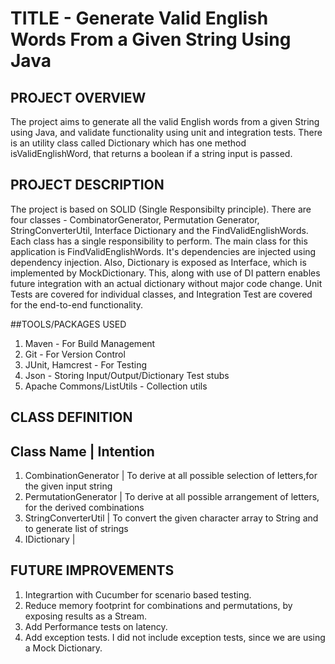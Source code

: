 # TITLE - Generate Valid English Words From a Given String Using Java

## PROJECT OVERVIEW 
The project aims to generate all the valid English words from a given String using Java, and validate functionality using unit and integration tests.
There is an utility class called Dictionary which has one method isValidEnglishWord, that returns a boolean if a string input is passed. 

## PROJECT DESCRIPTION
The project is based on SOLID (Single Responsibilty principle). There are four classes - CombinatorGenerator, Permutation Generator, StringConverterUtil,
Interface Dictionary and the FindValidEnglishWords. Each class has a single responsibility to perform. The main class for this application is FindValidEnglishWords. It's dependencies are injected using dependency injection. Also, Dictionary is exposed as Interface, which is implemented by MockDictionary. This, along with use of DI pattern enables future integration with an actual dictionary without major code change. Unit Tests are covered for individual classes, and Integration Test are covered for the end-to-end functionality.

##TOOLS/PACKAGES USED
1. Maven - For Build Management
2. Git - For Version Control
3. JUnit, Hamcrest - For Testing
4. Json - Storing Input/Output/Dictionary Test stubs
5. Apache Commons/ListUtils - Collection utils

## CLASS DEFINITION
Class Name                        |      Intention
-----------------------------------------------------------------------------------------------------------------
1. CombinationGenerator           | To derive at all possible selection of letters,for the given input string 
2. PermutationGenerator           | To derive at all possible arrangement of letters, for the derived combinations
3. StringConverterUtil            | To convert the given character array to String and to generate list of strings
4. IDictionary                    | 

## FUTURE IMPROVEMENTS
1. Integrartion with Cucumber for scenario based testing.
2. Reduce memory footprint for combinations and permutations, by exposing results as a Stream.
3. Add Performance tests on latency.
4. Add exception tests. I did not include exception tests, since we are using a Mock Dictionary.
     
